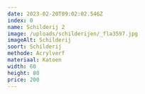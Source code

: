 ```yaml
---
date: 2023-02-20T09:02:02.546Z
index: 0
name: Schilderij 2
image: /uploads/schilderijen/_fla3597.jpg
imageAlt: Schilderij
soort: Schilderij
methode: Acrylverf
materiaal: Katoen
width: 60
height: 80
price: 200
---
```

